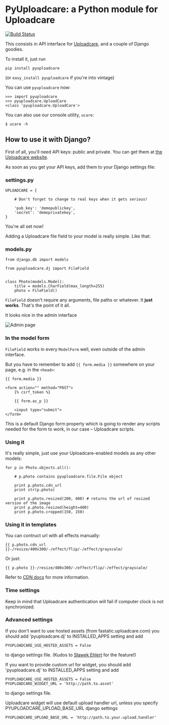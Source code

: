 # PyUploadcare: a Python module for Uploadcare

[![Build Status](https://travis-ci.org/uploadcare/pyuploadcare.png?branch=master)](https://travis-ci.org/uploadcare/pyuploadcare)

This consists in API interface for [Uploadcare][1], and a couple of Django goodies.

To install it, just run

    pip install pyuploadcare

(or `easy_install pyuploadcare` if you're into vintage)

You can use `pyuploadcare` now:

    >>> import pyuploadcare
    >>> pyuploadcare.UploadCare
    <class 'pyuploadcare.UploadCare'>

You can also use our console utility, `ucare`:

    $ ucare -h

## How to use it with Django?

First of all, you'll need API keys: public and private. You can get them at [the Uploadcare website][1].

As soon as you get your API keys, add them to your Django settings file:

### settings.py

    UPLOADCARE = {

        # Don't forget to change to real keys when it gets serious!

        'pub_key': 'demopublickey',
        'secret': 'demoprivatekey',
    }

You're all set now!

Adding a Uploadcare file field to your model is really simple. Like that:

### models.py

    from django.db import models

    from pyuploadcare.dj import FileField


    class Photo(models.Model):
        title = models.CharField(max_length=255)
        photo = FileField()

`FileField` doesn't require any arguments, file paths or whatever. It **just works**. That's the point of it all.

It looks nice in the admin interface

![Admin page](https://ucarecdn.com/84e614e4-8faf-4090-ba3a-83294715434b/)

### In the model form

`FileField` works in every `ModelForm` well,
even outside of the admin interface.

But you have to remember to add `{{ form.media }}`
somewhere on your page, e.g. in the `<head>`:

    {{ form.media }}

    <form action="" method="POST">
        {% csrf_token %}

        {{ form.as_p }}

        <input type="submit">
    </form>

This is a default Django form property which is going to render any scripts
needed for the form to work, in our case – Uploadcare scripts.


### Using it

It's really simple, just use your Uploadcare-enabled models as any other models:

    for p in Photo.objects.all():

        # p.photo contains pyuploadcare.file.File object

        print p.photo.cdn_url
        print str(p.photo)

        print p.photo.resized(200, 400) # returns the url of resized version of the image
        print p.photo.resized(height=400)
        print p.photo.cropped(150, 150)

### Using it in templates

You can contruct url with all effects manually:

    {{ p.photo.cdn_url }}-/resize/400x300/-/effect/flip/-/effect/grayscale/

Or just:

    {{ p.photo }}-/resize/400x300/-/effect/flip/-/effect/grayscale/

Refer to [CDN docs][5] for more information.


### Time settings

Keep in mind that Uploadcare authentication will fail if computer clock is not synchronized.


### Advanced settings

If you don't want to use hosted assets (from fastatic.uploadcare.com) you
should add 'pyuploadcare.dj' to INSTALLED_APPS setting and add

    PYUPLOADCARE_USE_HOSTED_ASSETS = False


to django settings file. (Kudos to [Sławek Ehlert][3] for the feature!)

[3]: https://github.com/slafs

If you want to provide custom url for widget, you should add 'pyuploadcare.dj'
to INSTALLED_APPS setting and add

    PYUPLOADCARE_USE_HOSTED_ASSETS = False
    PYUPLOADCARE_WIDGET_URL = 'http://path.to.asset'


to django settings file.

Uploadcare widget will use default upload handler url, unless you specify
PYUPLOADCARE_UPLOAD_BASE_URL django settings

    PYUPLOADCARE_UPLOAD_BASE_URL = 'http://path.to.your.upload.handler'


[1]: https://uploadcare.com/
[5]: https://uploadcare.com/documentation/reference/basic/cdn/
